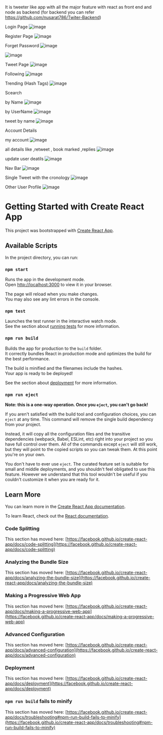 It is tweeter like app with all the major feature with react as front end and node as backend 
(for backend you can refer https://github.com/nusarat786/Twiter-Backend)

Login Page
![image](https://github.com/nusarat786/Twiter-Frontend/assets/95936097/412e1b79-b38d-4835-98ba-98ae592ffeba)

Register Page
![image](https://github.com/nusarat786/Twiter-Frontend/assets/95936097/3954b3f8-97c9-4f97-b9d3-9ed89d4aecde)

Forget Password
![image](https://github.com/nusarat786/Twiter-Frontend/assets/95936097/03d5342f-1bd5-4d6e-8651-7c895876ee6e)

![image](https://github.com/nusarat786/Twiter-Frontend/assets/95936097/6a18e793-3600-4dac-8a94-b36a83308bdb)

Tweet Page
![image](https://github.com/nusarat786/Twiter-Frontend/assets/95936097/adb575c7-5ab3-4af7-90a4-2452e59b003b)

Following
![image](https://github.com/nusarat786/Twiter-Frontend/assets/95936097/14c22df9-bf2e-4ccc-b268-25aacf9d948a)

Trending (Hash Tags)
![image](https://github.com/nusarat786/Twiter-Frontend/assets/95936097/613cf0f0-ae65-4768-8d32-5fd5cb94c200)

Scearch 

  by Name
  ![image](https://github.com/nusarat786/Twiter-Frontend/assets/95936097/99819589-fa90-466e-a53d-fbf06bd3aeb3)
  
  by UserName
  ![image](https://github.com/nusarat786/Twiter-Frontend/assets/95936097/2b8f0eaa-8d51-44b3-a6a0-a0cb2ab935d1)

  tweet by name
  ![image](https://github.com/nusarat786/Twiter-Frontend/assets/95936097/03ffb447-1884-40fb-adaf-d4736b12f790)

Account Details

  my account
  ![image](https://github.com/nusarat786/Twiter-Frontend/assets/95936097/21b8f82f-86a0-487a-b0c2-cf60ca621d7f)

  all details like ,retweet , book marked ,replies
  ![image](https://github.com/nusarat786/Twiter-Frontend/assets/95936097/ae6a5245-552a-489b-b80a-0fc20a90a1db)

  update user deatils
  ![image](https://github.com/nusarat786/Twiter-Frontend/assets/95936097/88d3adf8-a3d9-46ec-97ee-877ef78ed28c)


Nav Bar
![image](https://github.com/nusarat786/Twiter-Frontend/assets/95936097/bf50386c-aa06-4790-8e50-68bc455e7815)
  
Single Tweet with the cronology
![image](https://github.com/nusarat786/Twiter-Frontend/assets/95936097/6a378b26-92d0-48ff-b653-78897146babb)

Other User Profile
![image](https://github.com/nusarat786/Twiter-Frontend/assets/95936097/8e083166-299a-4bc5-bf05-8675d7d39eca)

# Getting Started with Create React App

This project was bootstrapped with [Create React App](https://github.com/facebook/create-react-app).

## Available Scripts

In the project directory, you can run:

### `npm start`

Runs the app in the development mode.\
Open [http://localhost:3000](http://localhost:3000) to view it in your browser.

The page will reload when you make changes.\
You may also see any lint errors in the console.

### `npm test`

Launches the test runner in the interactive watch mode.\
See the section about [running tests](https://facebook.github.io/create-react-app/docs/running-tests) for more information.

### `npm run build`

Builds the app for production to the `build` folder.\
It correctly bundles React in production mode and optimizes the build for the best performance.

The build is minified and the filenames include the hashes.\
Your app is ready to be deployed!

See the section about [deployment](https://facebook.github.io/create-react-app/docs/deployment) for more information.

### `npm run eject`

**Note: this is a one-way operation. Once you `eject`, you can't go back!**

If you aren't satisfied with the build tool and configuration choices, you can `eject` at any time. This command will remove the single build dependency from your project.

Instead, it will copy all the configuration files and the transitive dependencies (webpack, Babel, ESLint, etc) right into your project so you have full control over them. All of the commands except `eject` will still work, but they will point to the copied scripts so you can tweak them. At this point you're on your own.

You don't have to ever use `eject`. The curated feature set is suitable for small and middle deployments, and you shouldn't feel obligated to use this feature. However we understand that this tool wouldn't be useful if you couldn't customize it when you are ready for it.

## Learn More

You can learn more in the [Create React App documentation](https://facebook.github.io/create-react-app/docs/getting-started).

To learn React, check out the [React documentation](https://reactjs.org/).

### Code Splitting

This section has moved here: [https://facebook.github.io/create-react-app/docs/code-splitting](https://facebook.github.io/create-react-app/docs/code-splitting)

### Analyzing the Bundle Size

This section has moved here: [https://facebook.github.io/create-react-app/docs/analyzing-the-bundle-size](https://facebook.github.io/create-react-app/docs/analyzing-the-bundle-size)

### Making a Progressive Web App

This section has moved here: [https://facebook.github.io/create-react-app/docs/making-a-progressive-web-app](https://facebook.github.io/create-react-app/docs/making-a-progressive-web-app)

### Advanced Configuration

This section has moved here: [https://facebook.github.io/create-react-app/docs/advanced-configuration](https://facebook.github.io/create-react-app/docs/advanced-configuration)

### Deployment

This section has moved here: [https://facebook.github.io/create-react-app/docs/deployment](https://facebook.github.io/create-react-app/docs/deployment)

### `npm run build` fails to minify

This section has moved here: [https://facebook.github.io/create-react-app/docs/troubleshooting#npm-run-build-fails-to-minify](https://facebook.github.io/create-react-app/docs/troubleshooting#npm-run-build-fails-to-minify)

